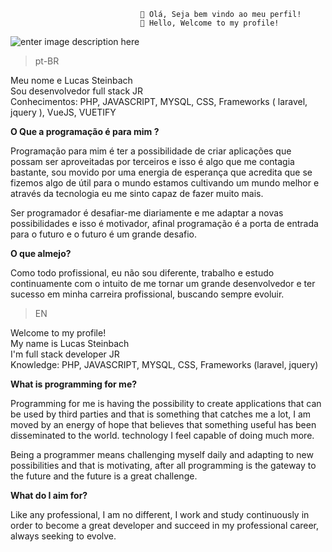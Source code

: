<!--### Hi there 👋


**lucaswalmor/lucaswalmor** is a ✨ _special_ ✨ repository because its `README.md` (this file) appears on your GitHub profile.

Here are some ideas to get you started:

- 🔭 I’m currently working on ...
- 🌱 I’m currently learning ...
- 👯 I’m looking to collaborate on ...
- 🤔 I’m looking for help with ...
- 💬 Ask me about ...
- 📫 How to reach me: ...
- 😄 Pronouns: ...
- ⚡ Fun fact: ...
-->

						         👋 Olá, Seja bem vindo ao meu perfil!
						         👋 Hello, Welcome to my profile!

  ![enter image description here](https://i.ibb.co/gyFx2qv/1.jpg)


> pt-BR

Meu nome e Lucas Steinbach <br>
Sou desenvolvedor full stack JR <br>
Conhecimentos: PHP, JAVASCRIPT, MYSQL, CSS, Frameworks ( laravel, jquery ), VueJS, VUETIFY <br>

**O Que a programação é para mim ?**

Programação para mim é ter a possibilidade de criar aplicações que possam ser aproveitadas por terceiros e isso é algo que me contagia bastante, sou movido por uma energia de esperança que acredita que se fizemos algo de útil para o mundo estamos cultivando um mundo melhor e através da tecnologia eu me sinto capaz de fazer muito mais.

Ser programador é desafiar-me diariamente e me adaptar a novas possibilidades e isso é motivador, afinal programação é a porta de entrada para o futuro e o futuro é um grande desafio.

**O que almejo?**

Como todo profissional, eu não sou diferente, trabalho e estudo continuamente com o intuito de me tornar um grande desenvolvedor e ter sucesso em minha carreira profissional, buscando sempre evoluir. 

> EN

Welcome to my profile! <br>
My name is Lucas Steinbach <br>
I'm full stack developer JR <br>
Knowledge: PHP, JAVASCRIPT, MYSQL, CSS, Frameworks (laravel, jquery) <br>

**What is programming for me?**

Programming for me is having the possibility to create applications that can be used by third parties and that is something that catches me a lot, I am moved by an energy of hope that believes that something useful has been disseminated to the world. technology I feel capable of doing much more.

Being a programmer means challenging myself daily and adapting to new possibilities and that is motivating, after all programming is the gateway to the future and the future is a great challenge.

**What do I aim for?**

Like any professional, I am no different, I work and study continuously in order to become a great developer and succeed in my professional career, always seeking to evolve.

